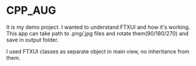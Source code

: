 # CPP_AUG
It is my demo project. I wanted to understand FTXUI and how it's working.
This app can take path to .png/.jpg files and rotate them(90/180/270) and save in output folder.

I used FTXUI classes as separate object in main view, no inheritance from them.
